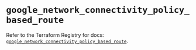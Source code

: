 # `google_network_connectivity_policy_based_route`

Refer to the Terraform Registry for docs: [`google_network_connectivity_policy_based_route`](https://registry.terraform.io/providers/hashicorp/google-beta/5.37.0/docs/resources/google_network_connectivity_policy_based_route).
